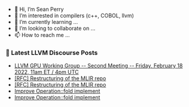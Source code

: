 - 👋 Hi, I’m Sean Perry
- 👀 I’m interested in compilers (c++, COBOL, llvm)
- 🌱 I’m currently learning ...
- 💞️ I’m looking to collaborate on ...
- 📫 How to reach me ...

<!---
s66perry/s66perry is a ✨ special ✨ repository because its `README.md` (this file) appears on your GitHub profile.
You can click the Preview link to take a look at your changes.
--->
### 📕 Latest LLVM Discourse Posts

<!-- DISCOURSE-LLVM:START -->
- [LLVM GPU Working Group -- Second Meeting -- Friday, February 18 2022, 11am ET / 4pm UTC](https://discourse.llvm.org/t/llvm-gpu-working-group-second-meeting-friday-february-18-2022-11am-et-4pm-utc/60119/1)
- [[RFC] Restructuring of the MLIR repo](https://discourse.llvm.org/t/rfc-restructuring-of-the-mlir-repo/4927/48)
- [[RFC] Restructuring of the MLIR repo](https://discourse.llvm.org/t/rfc-restructuring-of-the-mlir-repo/4927/47)
- [Improve Operation::fold implement](https://discourse.llvm.org/t/improve-operation-fold-implement/60112/4)
- [Improve Operation::fold implement](https://discourse.llvm.org/t/improve-operation-fold-implement/60112/3)
<!-- DISCOURSE-LLVM:END -->
